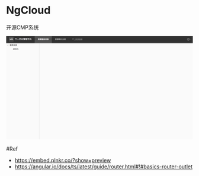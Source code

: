 # NgCloud
开源CMP系统

![NgCloud](/doc/image/ngcloud.png)


#Ref
- https://embed.plnkr.co/?show=preview
- https://angular.io/docs/ts/latest/guide/router.html#!#basics-router-outlet

